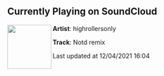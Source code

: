 ## Currently Playing on SoundCloud

[<img align="left" width="100" src="https://i1.sndcdn.com/artworks-skRNkEDj5CGSTRXd-WZGK5A-t500x500.jpg">](https://soundcloud.com/highrollersonly/notd-remix)

**Artist**: highrollersonly 

**Track**: Notd remix

Last updated at 12/04/2021 16:04

